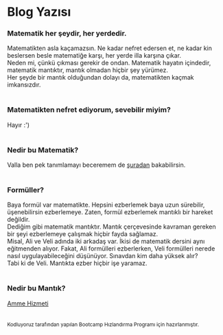 # Blog Yazısı
### Matematik her şeydir, her yerdedir.
Matematikten asla kaçamazsın. Ne kadar nefret edersen et, ne kadar kin beslersen besle matematiğe karşı, her yerde illa karşına çıkar.
<br>
Neden mi, çünkü çıkması gerekir de ondan. Matematik hayatın içindedir, matematik mantıktır, mantık olmadan hiçbir şey yürümez.
<br>
Her şeyde bir mantık olduğundan dolayı da, matematikten kaçmak imkansızdır.
<br>
<br>
### Matematikten nefret ediyorum, sevebilir miyim?
Hayır :')
<br>
<br>
### Nedir bu Matematik?
Valla ben pek tanımlamayı beceremem de <a href="https://tr.wikipedia.org/wiki/Matematik">şuradan</a> bakabilirsin.
<br>
<br>
### Formüller?
Baya formül var matematikte. Hepsini ezberlemek baya uzun sürebilir, üşenebilirsin ezberlemeye. Zaten, formül ezberlemek mantıklı bir hareket değildir.
<br>
Dediğim gibi matematik mantıktır. Mantık çerçevesinde kavraman gereken bir şeyi ezberlemeye çalışmak hiçbir fayda sağlamaz.
<br>
Misal, Ali ve Veli adında iki arkadaş var. İkisi de matematik dersini aynı eğitmenden alıyor. Fakat, Ali formülleri ezberlerken, Veli formülleri nerede nasıl uygulayabileceğini düşünüyor.
Sınavdan kim daha yüksek alır?
<br>
Tabi ki de Veli. Mantıkta ezber hiçbir işe yaramaz.
<br>
<br>
### Nedir bu Mantık?
<a href="https://tr.wikipedia.org/wiki/Mant%C4%B1k">Amme Hizmeti</a>
<br>
<br>
<br>
<sup>Kodluyoruz tarafından yapılan Bootcamp Hızlandırma Programı için hazırlanmıştır.</sup>

